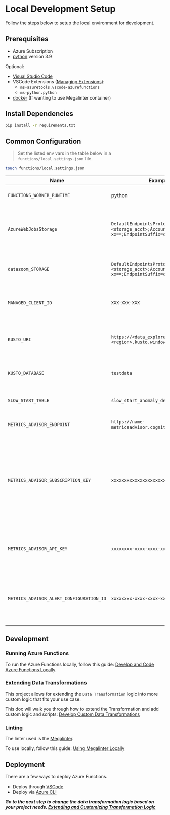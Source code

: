 # Local Development Setup

Follow the steps below to setup the local environment for development.

## Prerequisites

- Azure Subscription
- [python](https://www.python.org/downloads/release/python-3913/) version 3.9

Optional:

- [Visual Studio Code](https://code.visualstudio.com/download)
- VSCode Extensions ([Managing Extensions](https://code.visualstudio.com/docs/editor/extension-marketplace)):
  - `ms-azuretools.vscode-azurefunctions`
  - `ms-python.python`
- [docker](https://docs.docker.com/get-docker/) (If wanting to use Megalinter container)

## Install Dependencies

```bash
pip install -r requirements.txt
```

## Common Configuration

> Set the listed env vars in the table below in a `functions/local.settings.json` file.

```bash
touch functions/local.settings.json
```

| Name                                     | Example Value                                                                                                     | Description                                                                                                                             |
| ---------------------------------------- | ----------------------------------------------------------------------------------------------------------------- | --------------------------------------------------------------------------------------------------------------------------------------- |
| `FUNCTIONS_WORKER_RUNTIME`               | python                                                                                                            | The runtime of the Azure Functions                                                                                                      |
| `AzureWebJobsStorage`                    | `DefaultEndpointsProtocol=https;AccountName=<storage_acct>;AccountKey=xx-xx-xx==;EndpointSuffix=core.windows.net` | Storage Account connection string for Azure Web Jobs used by Functions                                                                  |
| `datazoom_STORAGE`                       | `DefaultEndpointsProtocol=https;AccountName=<storage_acct>;AccountKey=xx-xx-xx==;EndpointSuffix=core.windows.net` | Storage Account connection string for Input blobs                                                                                       |
| `MANAGED_CLIENT_ID`                      | `XXX-XXX-XXX`                                                                                                     | Azure Managed Service Identity Client ID                                                                                                |
| `KUSTO_URI`                              | `https://<data_explorer_resource_name>.<region>.kusto.windows.net"`                                               | Azure Data Explorer Kusto Cluster Resource URI.                                                                                        |
| `KUSTO_DATABASE`                         | `testdata`                                                                                                        | The name of the targeted Kusto Database                                                                                                 |
| `SLOW_START_TABLE`                       | `slow_start_anomaly_detection`                                                                                    | Slow Start Anomaly Detection Table                                                                                                      |
| `METRICS_ADVISOR_ENDPOINT`               | `https://name-metricsadvisor.cognitiveservices.azure.com/`                                                        | Metrics Advisor Endpoint                                                                                                               |
| `METRICS_ADVISOR_SUBSCRIPTION_KEY`       | `xxxxxxxxxxxxxxxxxxxxxxxxxxxxxxxx`                                                                                | The subscription key to your Metrics Advisor. Can be found in Keys and Endpoint section of metrics advisor resource in the Azure portal |
| `METRICS_ADVISOR_API_KEY`                | `xxxxxxxx-xxxx-xxxx-xxxx-xxxxxxxxxxxx`                                                                            | Metrics Advisor API Key. Can be found in Azure Metics Advisor Workspace                                                                |
| `METRICS_ADVISOR_ALERT_CONFIGURATION_ID` | `xxxxxxxx-xxxx-xxxx-xxxx-xxxxxxxxxxxx`                                                                            | Metrics Advisor configuration ID. Can be found in Azure Metics Advisor Workspace                                                       |

## Development

### Running Azure Functions

To run the Azure Functions locally, follow this guide: [Develop and Code Azure Functions Locally](https://learn.microsoft.com/azure/azure-functions/functions-develop-local)

### Extending Data Transformations

This project allows for extending the `Data Transformation` logic into more custom logic that fits your use case.

This doc will walk you through how to extend the Transformation and add custom logic and scripts: [Develop Custom Data Transformations](./4_extending_transformation_logic.md)

### Linting

The linter used is the [Megalinter](https://oxsecurity.github.io/megalinter/latest/).

To use locally, follow this guide: [Using Megalinter Locally](https://oxsecurity.github.io/megalinter/latest/mega-linter-runner/)

## Deployment

There are a few ways to deploy Azure Functions.

- Deploy through [VSCode](https://learn.microsoft.com/azure/azure-functions/functions-reference-python?tabs=asgi%2Capplication-level#publishing-to-azure)
- Deploy via [Azure CLI](https://learn.microsoft.com/azure/azure-functions/create-first-function-cli-python?tabs=azure-cli%2Cbash%2Cbrowser#create-supporting-azure-resources-for-your-function)

***Go to the next step to change the data transformation logic based on your project needs. [Extending and Customizing Transformation Logic](/docs/3_extending_transformation_logic.md)***
